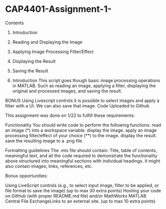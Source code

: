 # CAP4401-Assignment-1-


 Contents
 1. Introduction
 2. Reading and Displaying the Image
 3. Applying Image Processing Filter/Effect
 4. Displaying the Result
 5. Saving the Result

 1. Introduction
 This script goes though basic image processing operations in MATLAB. 
 Such as reading an image, applying a filter, displaying the original and processed images, and saving the result.

 BONUS
 Using Livescript controls it is possible to select images and apply a
 filter with a UI. We can also save that image. 
 Code Uploaded to Github
 


This assignment was done on 1/22 to fulfill these requirements:

Functionality
You should write code to perform the following functions:
read an image (*) into a workspace variable.
display the image.
apply an image processing filter/effect of your choice (**) to the image.
display the result.
save the resulting image to a .png file.

Formatting guidelines
The .mlx file should contain: Title, table of contents, meaningful text, and all the code required to demonstrate the functionality above structured into meaningful sections with individual headings. It might also contain images, links, references, etc.


Bonus opportunities:

Using LiveScript controls (e.g., to select input image, filter to be applied, or file format to save the image) (up to max 30 extra points)
Hosting your code on GitHub (with proper README.md file) and/or MathWorks MATLAB Central File ExchangeLinks to an external site. (up to max 10 extra points)






